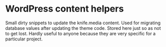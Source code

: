 # WordPress content helpers

Small dirty snippets to update the knife.media content. Used for migrating database values after updating the theme code.
Stored here just so as not to get lost. Hardly useful to anyone because they are very specific for a particular project.
